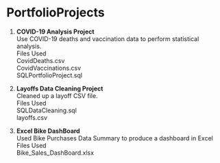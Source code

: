 # PortfolioProjects
1. __COVID-19 Analysis Project__\
Use COVID-19 deaths and vaccination data to perform statistical analysis.\
Files Used\
CovidDeaths.csv\
CovidVaccinations.csv\
SQLPortfolioProject.sql

2. __Layoffs Data Cleaning Project__\
Cleaned up a layoff CSV file.\
Files Used\
SQLDataCleaning.sql\
layoffs.csv

3. __Excel Bike DashBoard__\
Used Bike Purchases Data Summary to produce a dashboard in Excel \
Files Used\
Bike_Sales_DashBoard.xlsx
